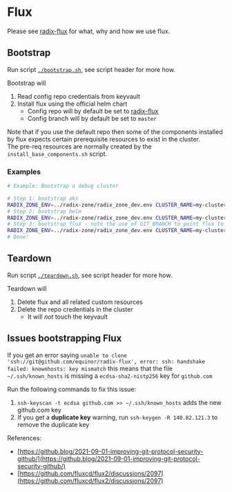 # Flux

Please see [radix-flux](https://github.com/equinor/radix-flux/) for what, why and how we use flux.

## Bootstrap

Run script [`./bootstrap.sh`](./bootstrap.sh), see script header for more how.  

Bootstrap will
1. Read config repo credentials from keyvault
1. Install flux using the official helm chart
   - Config repo will by default be set to [radix-flux](https://github.com/equinor/radix-flux/)
   - Config branch will by default be set to `master`

Note that if you use the default repo then some of the components installed by flux expects certain prerequisite resources to exist in the cluster.  
The pre-req resources are normally created by the `install_base_components.sh` script.

### Examples

```sh
# Example: Bootstrap a debug cluster

# Step 1: bootstrap aks
RADIX_ZONE_ENV=../radix-zone/radix_zone_dev.env CLUSTER_NAME=my-cluster-flux ../aks/bootstrap.sh
# Step 2: bootstrap helm
RADIX_ZONE_ENV=../radix-zone/radix_zone_dev.env CLUSTER_NAME=my-cluster-flux ../helm/bootstrap.sh
# Step 3: bootstrap flux - note the use of GIT_BRANCH to point flux to my dev branch where I want to test deploy of some components that do not depend on any prerequisite radix resources
RADIX_ZONE_ENV=../radix-zone/radix_zone_dev.env CLUSTER_NAME=my-cluster-flux GIT_BRANCH=my-fluxed-dev-branch ./bootstrap.sh
# Done!
```

## Teardown

Run script [`./teardown.sh`](./teardown.sh), see script header for more how.  

Teardown will
1. Delete flux and all related custom resources
1. Delete the repo credentials in the cluster
   -  It will _not_ touch the keyvault

## Issues bootstrapping Flux

If you get an error saying `unable to clone 'ssh://git@github.com/equinor/radix-flux', error: ssh: handshake failed: knownhosts: key mismatch` this means that the file `~/.ssh/known_hosts` is missing a `ecdsa-sha2-nistp256` key for `github.com`

Run the following commands to fix this issue:
1. `ssh-keyscan -t ecdsa github.com >> ~/.ssh/known_hosts` adds the new github.com key
2. If you get a **duplicate key** warning, run `ssh-keygen -R 140.82.121.3` to remove the duplicate key

References:
- [https://github.blog/2021-09-01-improving-git-protocol-security-github/](https://github.blog/2021-09-01-improving-git-protocol-security-github/)
- [https://github.com/fluxcd/flux2/discussions/2097](https://github.com/fluxcd/flux2/discussions/2097)